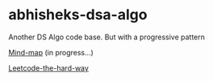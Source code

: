# abhisheks-dsa-algo
Another DS Algo code base. But with a progressive pattern

[Mind-map](https://www.figma.com/board/7T8ZeiPOctUn6nSYxDbK6r/Data-Structures-and-Algorithms?node-id=0-1&t=DTEhKKTL8xbLxYOx-0) (in progress...)

[Leetcode-the-hard-way](https://leetcodethehardway.com/)